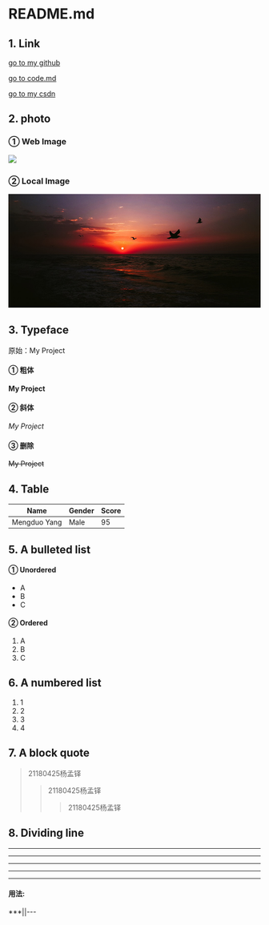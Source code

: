 # README.md

## 1. Link
[go to my github](https://github.com/yang-md)

[go to code.md](code.md)

[go to my csdn](https://blog.csdn.net/qq_51392112?spm=1001.2014.3001.5343)



## 2. photo

### ① Web Image

![](https://img-blog.csdnimg.cn/20210425151251863.jpg?x-oss-process=image/watermark,type_ZmFuZ3poZW5naGVpdGk,shadow_10,text_aHR0cHM6Ly9ibG9nLmNzZG4ubmV0L3FxXzUxMzkyMTEy,size_16,color_FFFFFF,t_70)

### ② Local Image

![local image](./sky.jpg)

## 3. Typeface

原始：My Project

#### ① 粗体

**My Project**

#### ② 斜体

*My Project*

#### ③ 删除

~~My Project~~

## 4. Table

| Name         | Gender | Score |
| ------------ | ------ | ----- |
| Mengduo Yang | Male   | 95    |

## 5. A bulleted list

#### ① Unordered

- A
- B
- C

#### ② Ordered

1. A
2. B
3. C

## 6. A numbered list

1. 1
2. 2
3. 3
4. 4

## 7. A block quote

> 21180425杨孟铎
>
> > 21180425杨孟铎
> >
> > > 21180425杨孟铎

## 8. Dividing line

---

---

---

***

***

#### 用法:

***||---
